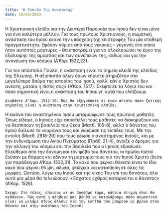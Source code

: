 ```yaml
---
title: 'Η Ελπιδα Της Αναστασης'
date: 10/09/2019
---
```


Η Χριστιανική ελπίδα για την Δευτέρα Παρουσία του Ιησού δεν είναι μόνο για ένα καλύτερο μέλλον. Για τους πρώτους Χριστιανούς, η σωματική ανάσταση του Ιησού έκανε την υπόσχεση της επιστροφής Του μία σταθερή πραγματικότητα. Εφόσον γύρισε από τους νεκρούς – γεγονός στο οποίο ήταν αυτόπτες μάρτυρες – θα επιστρέψει για να ολοκληρώσει το έργο της εξάλειψης της αμαρτίας και των συνεπειών της, καθώς και για την ανανέωση του κόσμου (Α’Κορ. 1522,23).

Για τον απόστολο Παύλο, η ανάσταση είναι το σημείο κλειδί της ελπίδας της Έλευσης. Η αξιοπιστία όλων όσων κήρυττε στηριζόταν στο μεγαλύτερο θαύμα της ιστορίας του Ιησού, «αλλ' εάν ο Χριστός δεν ανέστη, ματαία η πίστις σας» (Α’Κορ. 1517). Σκεφτείτε τα λόγια του και πόσο σημαντική είναι η ανάσταση του Ιησού γι’ αυτά που ελπίζουμε. 

`Διαβάστε Α’Κορ. 1512-19. Πώς θα εξηγούσατε σε έναν άπιστο πόσο ζωτικής σημασίας είναι η ανάσταση στην Χριστιανική ελπίδα;`

Η εικόνα του αναστημένου Ιησού μεταμόρφωσε τους πρώτους μαθητές. Όπως είδαμε, ο Ιησούς είχε αποστείλει τους μαθητές να διακηρύξουν και να θεσπίσουν τη βασιλεία του Θεού (Ματθ. 105-8), αλλά ο θάνατος του Ιησού διέλυσε το κουράγιο τους και γκρέμισε τις ελπίδες τους. Με την εντολή (Ματθ. 2818-20) που τους έδωσε ο αναστημένος Ιησούς, και με την ενδυνάμωση του Αγίου Πνεύματος (Πράξ. 21-4), άνοιξε ο δρόμος για την αλλαγή του κόσμου και την βασιλεία που ο Ιησούς εδραίωσε. Ελεύθεροι από την δύναμη και τον φόβο του θανάτου, οι πρώτοι πιστοί ζούσαν με θάρρος και έδιναν τη μαρτυρία τους για τον Ιησού Χριστό (δείτε για παράδειγμα Α’Κορ. 1530,31). Το κακό που φέρνει θάνατο είναι το ίδιο κακό που φέρνει θλίψη, αδικία, φτώχεια και καταπίεση σε όλες τις μορφές. Ωστόσο, λόγω του Ιησού και της νίκης Του επί του θανάτου, όλα αυτά μία μέρα θα τελειώσουν. «Έσχατος εχθρός καταργείται ο θάνατος» (Α’Κορ. 1526).

`Σκεψη: Στο τέλος, όποιους κι αν βοηθάμε τώρα, κάποια στιγμή όλοι θα πεθάνουν. Πώς αυτή η αλήθεια μας βοηθά να καταλάβουμε πόσο σημαντικό είναι να μιλάμε στους άλλους για την ελπίδα που μπορούν να βρουν στον θάνατο και στην ανάσταση του Ιησού;`